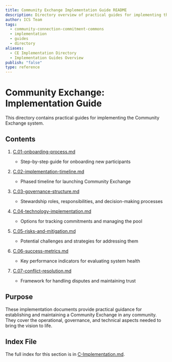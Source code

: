 ```yaml
---
title: Community Exchange Implementation Guide README
description: Directory overview of practical guides for implementing the Community Exchange system including onboarding, governance, and technical aspects
author: ICS Team
tags:
  - community-connection-commitment-commons
  - implementation
  - guides
  - directory
aliases:
  - CE Implementation Directory
  - Implementation Guides Overview
publish: "false"
type: reference
---
```


# Community Exchange: Implementation Guide

This directory contains practical guides for implementing the Community Exchange system.

## Contents

1. [C.01-onboarding-process.md](/notes/ics/ccc/v0.2/C-Implementation/C.01-onboarding-process.md)
   - Step-by-step guide for onboarding new participants

2. [C.02-implementation-timeline.md](/notes/ics/ccc/v0.2/C-Implementation/C.02-implementation-timeline.md)
   - Phased timeline for launching Community Exchange

3. [C.03-governance-structure.md](/notes/ics/ccc/v0.2/C-Implementation/C.03-governance-structure.md)
   - Stewardship roles, responsibilities, and decision-making processes

4. [C.04-technology-implementation.md](/notes/ics/ccc/v0.2/C-Implementation/C.04-technology-implementation.md)
   - Options for tracking commitments and managing the pool

5. [C.05-risks-and-mitigation.md](/notes/ics/ccc/v0.2/C-Implementation/C.05-risks-and-mitigation.md)
   - Potential challenges and strategies for addressing them

6. [C.06-success-metrics.md](/notes/ics/ccc/v0.2/C-Implementation/C.06-success-metrics.md)
   - Key performance indicators for evaluating system health

7. [C.07-conflict-resolution.md](/notes/ics/ccc/v0.2/C-Implementation/C.07-conflict-resolution.md)
   - Framework for handling disputes and maintaining trust

## Purpose

These implementation documents provide practical guidance for establishing and maintaining a Community Exchange in any community. They cover the operational, governance, and technical aspects needed to bring the vision to life.

## Index File

The full index for this section is in [C-Implementation.md](/notes/ics/ccc/v0.2/C-Implementation/C-Implementation.md).